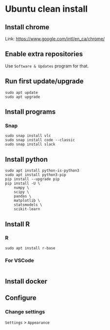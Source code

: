 # Ubuntu clean install

## Install chrome

Link: https://www.google.com/intl/en_ca/chrome/

## Enable extra repositories

Use `Software & Updates` program for that.

## Run first update/upgrade

```
sudo apt update
sudo apt upgrade
```

## Install programs

### Snap

```
sudo snap install vlc
sudo snap install code --classic
sudo snap install slack
```

## Install python

```
sudo apt install python-is-python3
sudo apt install python3-pip
pip install --upgrade pip
pip install -U \
    numpy \
    scipy \
    pandas \
    matplotlib \
    statsmodels \
    scikit-learn
```

## Install R

### R

```
sudo apt install r-base
```

### For VSCode

```
```

## Install docker

## Configure

### Change settings

`Settings` > `Appearance`
